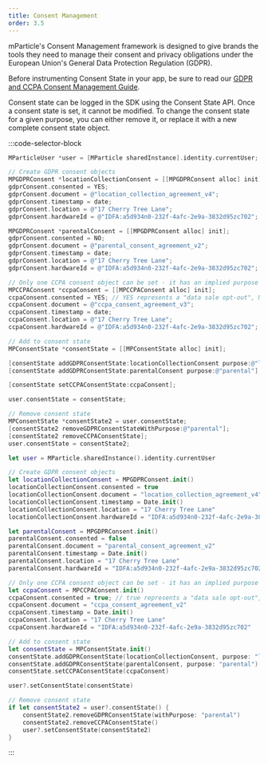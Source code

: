 ```yaml
---
title: Consent Management
order: 3.5
---
```


mParticle's Consent Management framework is designed to give brands the tools they need to manage their consent and privacy obligations under the European Union's General Data Protection Regulation (GDPR).

Before instrumenting Consent State in your app, be sure to read our [GDPR and CCPA Consent Management Guide](/guides/consent-management).

Consent state can be logged in the SDK using the Consent State API. Once a consent state is set, it cannot be modified. To change the consent state for a given purpose, you can either remove it, or replace it with a new complete consent state object.

:::code-selector-block
~~~objectivec
MParticleUser *user = [MParticle sharedInstance].identity.currentUser;

// Create GDPR consent objects
MPGDPRConsent *locationCollectionConsent = [[MPGDPRConsent alloc] init];
gdprConsent.consented = YES;
gdprConsent.document = @"location_collection_agreement_v4";
gdprConsent.timestamp = date;
gdprConsent.location = @"17 Cherry Tree Lane";
gdprConsent.hardwareId = @"IDFA:a5d934n0-232f-4afc-2e9a-3832d95zc702";

MPGDPRConsent *parentalConsent = [[MPGDPRConsent alloc] init];
gdprConsent.consented = NO;
gdprConsent.document = @"parental_consent_agreement_v2";
gdprConsent.timestamp = date;
gdprConsent.location = @"17 Cherry Tree Lane";
gdprConsent.hardwareId = @"IDFA:a5d934n0-232f-4afc-2e9a-3832d95zc702";

// Only one CCPA consent object can be set - it has an implied purpose of `data sale opt-out`
MPCCPAConsent *ccpaConsent = [[MPCCPAConsent alloc] init];
ccpaConsent.consented = YES; // YES represents a "data sale opt-out", NO represents the user declining a "data sale opt-out"
ccpaConsent.document = @"ccpa_consent_agreement_v3";
ccpaConsent.timestamp = date;
ccpaConsent.location = @"17 Cherry Tree Lane";
ccpaConsent.hardwareId = @"IDFA:a5d934n0-232f-4afc-2e9a-3832d95zc702";

// Add to consent state
MPConsentState *consentState = [[MPConsentState alloc] init];

[consentState addGDPRConsentState:locationCollectionConsent purpose:@"location_collection"];
[consentState addGDPRConsentState:parentalConsent purpose:@"parental"];

[consentState setCCPAConsentState:ccpaConsent];

user.consentState = consentState;

// Remove consent state
MPConsentState *consentState2 = user.consentState;
[consentState2 removeGDPRConsentStateWithPurpose:@"parental"];
[consentState2 removeCCPAConsentState];
user.consentState = consentState2;
~~~
~~~swift
let user = MParticle.sharedInstance().identity.currentUser

// Create GDPR consent objects
let locationCollectionConsent = MPGDPRConsent.init()
locationCollectionConsent.consented = true
locationCollectionConsent.document = "location_collection_agreement_v4"
locationCollectionConsent.timestamp = Date.init()
locationCollectionConsent.location = "17 Cherry Tree Lane"
locationCollectionConsent.hardwareId = "IDFA:a5d934n0-232f-4afc-2e9a-3832d95zc702"

let parentalConsent = MPGDPRConsent.init()
parentalConsent.consented = false
parentalConsent.document = "parental_consent_agreement_v2"
parentalConsent.timestamp = Date.init()
parentalConsent.location = "17 Cherry Tree Lane"
parentalConsent.hardwareId = "IDFA:a5d934n0-232f-4afc-2e9a-3832d95zc702"

// Only one CCPA consent object can be set - it has an implied purpose of `data sale opt-out`
let ccpaConsent = MPCCPAConsent.init()
ccpaConsent.consented = true; // true represents a "data sale opt-out", false represents the user declining a "data sale opt-out"
ccpaConsent.document = "ccpa_consent_agreement_v2"
ccpaConsent.timestamp = Date.init()
ccpaConsent.location = "17 Cherry Tree Lane"
ccpaConsent.hardwareId = "IDFA:a5d934n0-232f-4afc-2e9a-3832d95zc702"

// Add to consent state
let consentState = MPConsentState.init()
consentState.addGDPRConsentState(locationCollectionConsent, purpose: "location_collection")
consentState.addGDPRConsentState(parentalConsent, purpose: "parental")
consentState.setCCPAConsentState(ccpaConsent)

user?.setConsentState(consentState)

// Remove consent state
if let consentState2 = user?.consentState() {
    consentState2.removeGDPRConsentState(withPurpose: "parental")
    consentState2.removeCCPAConsentState()
    user?.setConsentState(consentState2)
}
~~~
:::
